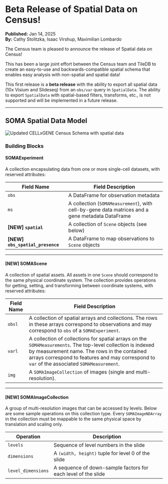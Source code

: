 # Beta Release of Spatial Data on Census!

**Published:** Jan 14, 2025  
**By:** Cathy Stolitzka, Isaac Virshup, Maximilian Lombardo  

The Census team is pleased to announce the release of Spatial data on Census!

This has been a large joint effort between the Census team and TileDB to create an easy-to-use and backwards-compatible spatial schema that enables easy analysis with non-spatial and spatial data!

This first release is a **beta release** with the ability to export all spatial data (10x Visium and Slideseq) from an `obs/var` query in `SpatialData`. The ability to export `SpatialData` with spatial-based filters, transforms, etc., is not supported and will be implemented in a future release.

---

## SOMA Spatial Data Model

![Updated CELLxGENE Census Schema with spatial data](/census-spatial-schema.svg)

### Building Blocks

#### **SOMAExperiment**

A collection encapsulating data from one or more single-cell datasets, with reserved attributes:

| Field Name             | Field Description                                                                 |
|-------------------------|-----------------------------------------------------------------------------------|
| `obs`                  | A DataFrame for observation metadata                                             |
| `ms`                   | A collection (`SOMAMeasurement`), with cell-by-gene data matrices and a gene metadata DataFrame |
| **[NEW] `spatial`**    | A collection of `Scene` objects (see below)                                      |
| **[NEW] `obs_spatial_presence`** | A DataFrame to map observations to `Scene` objects                              |

---

#### **[NEW] SOMAScene**

A collection of spatial assets. All assets in one `Scene` should correspond to the same physical coordinate system. The collection provides operations for getting, setting, and transforming between coordinate systems, with reserved attributes:

| Field Name   | Field Description                                                                                                                                   |
|--------------|-----------------------------------------------------------------------------------------------------------------------------------------------------|
| `obsl`       | A collection of spatial arrays and collections. The rows in these arrays correspond to observations and may correspond to `obs` of a `SOMAExperiment`. |
| `varl`       | A collection of collections for spatial arrays on the `SOMAMeasurements`. The top-level collection is indexed by measurement name. The rows in the contained arrays correspond to features and may correspond to `var` of the associated `SOMAMeasurement`. |
| `img`        | A `SOMAImageCollection` of images (single and multi-resolution).                                                                                    |

---

#### **[NEW] SOMAImageCollection**

A group of multi-resolution images that can be accessed by levels. Below are some sample operations on this collection type. Every `SOMAImageNDArray` in the collection must be mappable to the same physical space by translation and scaling only.

| Operation         | Description                                                             |
|-------------------|-------------------------------------------------------------------------|
| `levels`          | Sequence of level numbers in the slide                                 |
| `dimensions`      | A `(width, height)` tuple for level 0 of the slide                     |
| `level_dimensions`| A sequence of down-sample factors for each level of the slide          |
